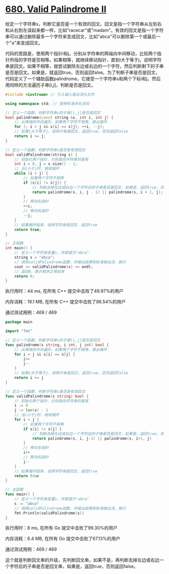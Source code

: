 # [680. Valid Palindrome II](https://leetcode.cn/problems/valid-palindrome-ii/)
给定一个字符串s，判断它是否是一个有效的回文。回文是指一个字符串从左到右和从右到左读起来都一样，比如"racecar"或"madam"。有效的回文是指一个字符串可以通过删除最多一个字符来变成回文，比如"abca"可以删除第一个或最后一个"a"来变成回文。

代码的思路是，使用两个指针i和j，分别从字符串的两端向中间移动，比较两个指针所指的字符是否相等。如果相等，就继续移动指针，直到i大于等于j，说明字符串是回文。如果不相等，就尝试删除左边或右边的一个字符，然后判断剩下的子串是否是回文。如果是，就返回true，否则返回false。为了判断子串是否是回文，代码定义了一个辅助函数palindrome，它接受一个字符串s和两个下标i和j，然后用同样的方法遍历子串[i,j]，判断是否是回文。


```c++
#include <iostream> // 引入输入输出流头文件

using namespace std; // 使用标准命名空间

// 定义一个函数，判断字符串s的子串[i,j]是否是回文
bool palindrome(const string &s, int i, int j) {
    // 从两端向中间遍历，如果两个字符不相等，跳出循环
    for (; i < j && s[i] == s[j]; ++i, --j);
    // 如果i大于等于j，说明子串是回文，返回true，否则返回false
    return i >= j;
}

// 定义一个函数，判断字符串s是否是有效回文
bool validPalindrome(string s) {
    // 初始化两个指针，分别指向字符串的首尾
    int i = 0, j = s.size() - 1;
    // 当i小于j时，继续循环
    while (i < j) {
        // 如果两个字符不相等
        if (s[i] != s[j]) {
            // 判断去掉左边或右边一个字符后的子串是否是回文，如果是，返回true，否则返回false
            return palindrome(s, i, j - 1) || palindrome(s, i + 1, j);
        }
        // 移动左指针
        ++i;
        // 移动右指针
        --j;
    }
    // 如果循环结束，说明字符串是回文，返回true
    return true;
}

// 主函数
int main() {
    // 定义一个字符串变量s，并赋值为"abca"
    string s = "abca";
    // 调用validPalindrome函数，并输出结果到标准输出流，换行
    cout << validPalindrome(s) << endl;
    // 返回0，表示程序正常结束
    return 0;
}
```

执行用时：44 ms, 在所有 C++ 提交中击败了49.97%的用户

内存消耗：19.1 MB, 在所有 C++ 提交中击败了86.54%的用户

通过测试用例：469 / 469

```go
package main

import "fmt"

// 定义一个函数，判断字符串s的子串[i,j]是否是回文
func palindrome(s string, i int, j int) bool {
	// 从两端向中间遍历，如果两个字符不相等，跳出循环
	for i < j && s[i] == s[j] {
		i++
		j--
	}
	// 如果i大于等于j，说明子串是回文，返回true，否则返回false
	return i >= j
}

// 定义一个函数，判断字符串s是否是有效回文
func validPalindrome(s string) bool {
	// 初始化两个指针，分别指向字符串的首尾
	i := 0
	j := len(s) - 1
	// 当i小于j时，继续循环
	for i < j {
		// 如果两个字符不相等
		if s[i] != s[j] {
			// 判断去掉左边或右边一个字符后的子串是否是回文，如果是，返回true，否则返回false
			return palindrome(s, i, j-1) || palindrome(s, i+1, j)
		}
		// 移动左指针
		i++
		// 移动右指针
		j--
	}
	// 如果循环结束，说明字符串是回文，返回true
	return true
}

// 主函数
func main() {
	// 定义一个字符串变量s，并赋值为"abca"
	s := "abca"
	// 调用validPalindrome函数，并输出结果到标准输出流，换行
	fmt.Println(validPalindrome(s))
}
```
执行用时：8 ms, 在所有 Go 提交中击败了99.30%的用户

内存消耗：6.4 MB, 在所有 Go 提交中击败了67.13%的用户

通过测试用例：469 / 469

这个就是判断回文串的升级，先判断回文串，如果不是，再判断去掉左边或右边一个字符后的子串是否是回文串，如果是，返回true，否则返回false。




